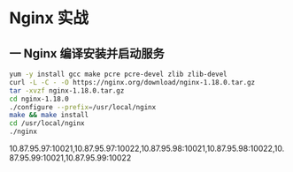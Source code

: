 # Nginx 实战

## 一 Nginx 编译安装并启动服务

```bash
yum -y install gcc make pcre pcre-devel zlib zlib-devel
curl -L -C - -O https://nginx.org/download/nginx-1.18.0.tar.gz
tar -xvzf nginx-1.18.0.tar.gz
cd nginx-1.18.0
./configure --prefix=/usr/local/nginx
make && make install
cd /usr/local/nginx
./nginx
```

10.87.95.97:10021,10.87.95.97:10022,10.87.95.98:10021,10.87.95.98:10022,10.87.95.99:10021,10.87.95.99:10022